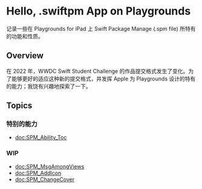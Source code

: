 # Hello, .swiftpm App on Playgrounds

记录一些在 Playgrounds for iPad 上 Swift Package Manage (.spm file) 所特有的功能和性质。

## Overview

在 2022 年，WWDC Swift Student Challenge 的作品提交格式发生了变化。为了能够更好的适应这种新的提交格式，并发挥 Apple 为 Playgrounds 设计的特有的能力；我饶有兴趣地探索了一下。

## Topics

### 特别的能力
- <doc:SPM_Ability_Toc>

### WIP
- <doc:SPM_MsgAmongViews>
- <doc:SPM_AddIcon>
- <doc:SPM_ChangeCover>
